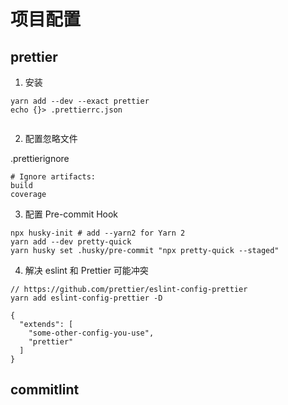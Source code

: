 # 项目配置

## prettier

1. 安装

```
yarn add --dev --exact prettier
echo {}> .prettierrc.json


```

2. 配置忽略文件

.prettierignore

```
# Ignore artifacts:
build
coverage
```

3. 配置 Pre-commit Hook

```
npx husky-init # add --yarn2 for Yarn 2
yarn add --dev pretty-quick
yarn husky set .husky/pre-commit "npx pretty-quick --staged"

```

4. 解决 eslint 和 Prettier 可能冲突

```
// https://github.com/prettier/eslint-config-prettier
yarn add eslint-config-prettier -D

{
  "extends": [
    "some-other-config-you-use",
    "prettier"
  ]
}
```

## commitlint
